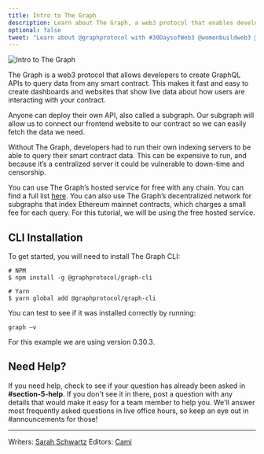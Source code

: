 ```yaml
---
title: Intro to The Graph
description: Learn about The Graph, a web3 protocol that enables developers to create APIs to query data from the blockchain.
optional: false
tweet: "Learn about @graphprotocol with #30DaysofWeb3 @womenbuildweb3 👾"
---
```


![Intro to The Graph](https://user-images.githubusercontent.com/15064710/180662082-82426a3c-4a63-40d4-a30b-ce23bae7a38f.png)

The Graph is a web3 protocol that allows developers to create GraphQL APIs to query data from any smart contract. This makes it fast and easy to create dashboards and websites that show live data about how users are interacting with your contract.

Anyone can deploy their own API, also called a subgraph. Our subgraph will allow us to connect our frontend website to our contract so we can easily fetch the data we need.

Without The Graph, developers had to run their own indexing servers to be able to query their smart contract data. This can be expensive to run, and because it’s a centralized server it could be vulnerable to down-time and censorship.

You can use The Graph’s hosted service for free with any chain. You can find a full list [here](https://thegraph.com/hosted-service/). You can also use The Graph’s decentralized network for subgraphs that index Ethereum mainnet contracts, which charges a small fee for each query. For this tutorial, we will be using the free hosted service.

## CLI Installation

To get started, you will need to install The Graph CLI:

```
# NPM
$ npm install -g @graphprotocol/graph-cli

# Yarn
$ yarn global add @graphprotocol/graph-cli
```

You can test to see if it was installed correctly by running:

```
graph —v
```

For this example we are using version 0.30.3.

## Need Help?
If you need help, check to see if your question has already been asked in **#section-5-help**. If you don't see it in there, post a question with any details that would make it easy for a team member to help you. We'll answer most frequently asked questions in live office hours, so keep an eye out in #announcements for those!

---

Writers: [Sarah Schwartz](https://twitter.com/schwartzswartz)
Editors: [Cami](https://twitter.com/camiinthisthang)
